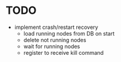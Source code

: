 TODO
====

* implement crash/restart recovery
  * load running nodes from DB on start
  * delete not running nodes
  * wait for running nodes
  * register to receive kill command

